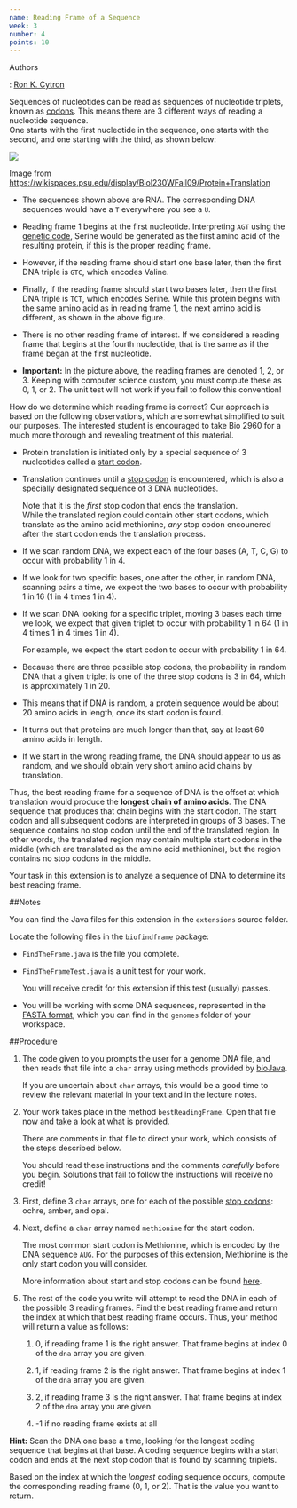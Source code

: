 ```yaml
---
name: Reading Frame of a Sequence
week: 3
number: 4
points: 10
---
```


Authors

: [Ron K. Cytron](http://www.cs.wustl.edu/~cytron/)

Sequences of nucleotides can be read as sequences of nucleotide triplets, known as <A HREF="http://en.wikipedia.org/wiki/Codon">codons</A>.  This means there are 3 different ways of reading a nucleotide sequence.  
One starts with the first nucleotide in the sequence, one starts with the second, and one starting with the third, as shown below:

<IMG SRC="../../../extensions/frame.jpg">

Image from <a href="https://wikispaces.psu.edu/display/Biol230WFall09/Protein+Translation">https://wikispaces.psu.edu/display/Biol230WFall09/Protein+Translation</a>

* The sequences shown above are RNA.  The corresponding DNA sequences would have a `T` everywhere you see a `U`.

* Reading frame 1 begins at the first nucleotide.  Interpreting `AGT` using the <a href="http://en.wikipedia.org/wiki/DNA_codon_table">genetic code</a>,  Serine would be generated as the first amino acid of the resulting protein, if this is the proper reading frame.

* However, if the reading frame should start one base later, then the first DNA triple is `GTC`, which encodes Valine.

* Finally, if  the reading frame should start two bases later, then the first DNA triple is `TCT`, which encodes Serine.  While this protein begins with the same amino acid as in reading frame 1, the next amino acid is different, as shown in the above figure.

* There is no other reading frame of interest.  If we considered a 
reading frame that begins at the fourth nucleotide, that is the same as if
the frame began at the first nucleotide.

* **Important:** In the picture above, the reading frames are denoted 1, 2, or 3.  Keeping with computer science custom, you must compute these as 0, 1, or 2.   The unit test will not work if you fail to follow this convention!

How do we determine which reading frame is correct?  Our approach is based
on the following observations, which are somewhat simplified to suit our 
purposes.  The interested student is encouraged to take Bio 2960 for
a much more thorough and revealing treatment of this material.

* Protein translation is initiated only by a special sequence of 3 nucleotides called a  <a href="http://en.wikipedia.org/wiki/Start_codon">start codon</a>.

* Translation continues until a <a href="http://en.wikipedia.org/wiki/Stop_codon">stop codon</a> is encountered, which is also a specially designated sequence of 3 DNA nucleotides.

	Note that it is the *first* stop codon that ends the translation.  
	While the translated region could contain other start codons, which translate
	as the amino acid methionine, *any* stop codon encounered after
	the start codon ends the translation process.

* If we scan random DNA, we expect each of the four bases (A, T, C, G) to occur with probability 1 in 4.

* If we look for two specific bases, one after the other, in random DNA, scanning pairs a time, we expect the two bases to occur with probability 1 in 16 (1 in 4 times 1 in 4).

* If we scan DNA looking for a specific triplet, moving 3 bases each time we look, we expect that given triplet to occur with probability 1 in 64 (1 in 4 times 1 in 4 times 1 in 4).

	For example, we expect the start codon to occur with probability 1 in 64.

* Because there are three possible stop codons, the probability in random DNA that a given triplet is one of the three stop codons is 3 in 64, which is approximately 1 in 20.

* This means that if DNA is random, a protein sequence would be about 20 amino acids in length, once its start codon is found.

* It turns out that proteins are much longer than that, say at least 60 amino acids in length.

* If we start in the wrong reading frame, the DNA should appear to us as random, and we should obtain very short amino acid chains by translation.

Thus, the best reading frame for a sequence of DNA is the offset at which translation would produce the **longest chain of amino acids**.  The DNA sequence that produces that chain begins with the start codon.  The start codon and all subsequent codons are interpreted in groups of 3 bases.  The sequence  contains no stop codon until the end of the translated region.  In other words, the translated region may contain multiple start codons in the middle (which are translated as the amino acid methionine), but the region contains no stop codons in the middle.

Your task in this extension is to analyze a sequence of DNA to determine its best reading frame.

##Notes

You can find the Java files for this extension in the `extensions` source folder.

Locate the following files in the `biofindframe` package:

* `FindTheFrame.java` is the file you complete.

* `FindTheFrameTest.java` is a unit test for your work.  

	You will receive credit for this extension if this test (usually) passes.

* You will be working with some DNA sequences, represented in the <A HREF="http://en.wikipedia.org/wiki/FASTA_format">FASTA format</A>, which you can find in the `genomes` folder of your workspace.


##Procedure

1. The code given to you prompts the user for a genome DNA file, and then reads that file into a `char` array using methods provided by <A HREF="http://biojava.org/wiki/Main_Page">bioJava</A>.  

	If you are uncertain about `char` arrays, this would be a good time to review the relevant material in your text and in the lecture notes.

2. Your work takes place in the method `bestReadingFrame`. Open that file now and take a look at what is provided.

	There are comments in that file to direct your work, which consists of the steps described below.

	You should read these instructions and the comments *carefully* before you begin. Solutions that fail to follow the instructions will receive no credit!

3. First, define 3 `char` arrays, one for each of the possible <a href="http://en.wikipedia.org/wiki/Genetic_code#Start.2Fstop_codons">stop codons</a>: ochre, amber, and opal.

4. Next, define a `char` array named `methionine` for the start codon.

	The most common start codon is Methionine, which is encoded by the DNA sequence `AUG`.  For the purposes of this extension, Methionine is the only start codon you will consider.  

	More information about start and stop codons can be found <a href="http://en.wikipedia.org/wiki/Genetic_code#Start.2Fstop_codons">here</a>.

5. The rest of the code you write will attempt to read the DNA in each of the possible 3 reading frames. Find the best reading frame and return the index at which that best reading frame occurs.  Thus, your method will return a value as follows:

	1.  0, if reading frame 1 is the right answer.  That frame begins at index 0 of the `dna` array you are given.
	
	2.  1, if reading frame 2 is the right answer.  That frame begins at index 1 of the `dna` array you are given.

	3. 2, if reading frame 3 is the right answer.  That frame begins at index 2 of the `dna` array you are given.

	4. -1 if no reading frame exists at all

**Hint:**  Scan the DNA one base a time, looking for the longest coding sequence that begins at that base.  A coding sequence begins with a start codon and ends at the next stop codon that is found by scanning triplets.

Based on the index at which the <I>longest</I> coding sequence occurs, compute the corresponding reading frame (0, 1, or 2).  That is the value you want to return.
